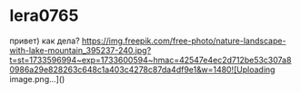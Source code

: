 # lera0765
привет)
как дела?
https://img.freepik.com/free-photo/nature-landscape-with-lake-mountain_395237-240.jpg?t=st=1733596994~exp=1733600594~hmac=42547e4ec2d712be53c307a80986a29e828263c648c1a403c4278c87da4df9e1&w=1480![Uploading image.png…]()
